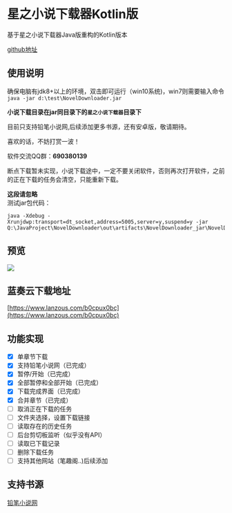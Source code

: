 # 星之小说下载器Kotlin版
基于星之小说下载器Java版重构的Kotlin版本

[github地址](https://github.com/Stars-One/NovelDownloader-Kotlin)
## 使用说明
确保电脑有jdk8+以上的环境，双击即可运行（win10系统)，win7则需要输入命令`java -jar d:\test\NovelDownloader.jar`

**小说下载目录在jar同目录下的`星之小说下载器`目录下**

目前只支持铅笔小说网,后续添加更多书源，还有安卓版，敬请期待。

喜欢的话，不妨打赏一波！

软件交流QQ群：**690380139**

断点下载暂未实现，小说下载途中，一定不要关闭软件，否则再次打开软件，之前的正在下载的任务会清空，只能重新下载。

**这段请忽略**	
测试jar包代码：
```
java -Xdebug -Xrunjdwp:transport=dt_socket,address=5005,server=y,suspend=y -jar Q:\JavaProject\NovelDownloader\out\artifacts\NovelDownloader_jar\NovelDownloader.jar
```

## 预览

![](https://img2018.cnblogs.com/blog/1210268/201912/1210268-20191222171424590-132491536.gif)

## 蓝奏云下载地址
[https://www.lanzous.com/b0cpux0bc](https://www.lanzous.com/b0cpux0bc)

## 功能实现
- [x] 单章节下载
- [x] 支持铅笔小说网（已完成）
- [x] 暂停/开始（已完成）
- [x] 全部暂停和全部开始（已完成）
- [x] 下载完成界面（已完成）
- [x] 合并章节（已完成）
- [ ] 取消正在下载的任务
- [ ] 文件夹选择，设置下载链接
- [ ] 读取存在的历史任务
- [ ] 后台剪切板监听（似乎没有API）
- [ ] 读取已下载记录
- [ ] 删除下载任务
- [ ] 支持其他网站（笔趣阁..)后续添加

## 支持书源
[铅笔小说网](https://www.x23qb.com/)

